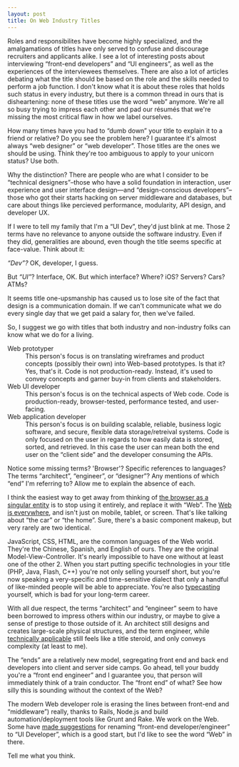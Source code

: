 ```yaml
---
layout: post
title: On Web Industry Titles
---
```


Roles and responsibilites have become highly specialized, and the amalgamations of titles have only served to confuse and discourage recruiters and applicants alike. I see a lot of interesting posts about interviewing “front-end developers” and “UI engineers”, as well as the experiences of the interviewees themselves. There are also a lot of articles debating what the title should be based on the role and the skills needed to perform a job function. I don't know what it is about these roles that holds such status in every industry, but there is a common thread in ours that is disheartening: none of these titles use the word “web” anymore. We're all so busy trying to impress each other and pad our résumés that we're missing the most critical flaw in how we label ourselves.  

How many times have you had to “dumb down” your title to explain it to a friend or relative? Do you see the problem here? I guarantee it's almost always “web designer” or “web developer”. Those titles are the ones we should be using. Think they're too ambiguous to apply to your unicorn status? Use both.  

Why the distinction? There are people who are what I consider to be “technical designers”–those who have a solid foundation in interaction, user experience and user interface design—and “design-conscious developers”–those who got their starts hacking on server middleware and databases, but care about things like percieved performance, modularity, API design, and developer UX.  

If I were to tell my family that I'm a “UI Dev”, they'd just blink at me. Those 2 terms have no relevance to anyone outside the software industry. Even if they did, generalities are abound, even though the title seems specific at face-value. Think about it:  

<p><em>“Dev”?</em> OK, developer, I guess.</p>
<p>But <em>“UI”</em>? Interface, OK. But which interface? Where? iOS? Servers? Cars? ATMs? </p>
</blockquote>

It seems title one-upsmanship has caused us to lose site of the fact that design is a communication domain. If we can't communicate what we do every single day that we get paid a salary for, then we've failed.  

So, I suggest we go with titles that both industry and non-industry folks can know what we do for a living.  

<dl>
<dt>Web prototyper</dt>
<dd>This person's focus is on translating wireframes and product concepts (possibly their own) into Web-based prototypes. Is that it? Yes, that's it. Code is not production-ready. Instead, it's used to convey concepts and garner buy-in from clients and stakeholders.</dd>

<dt>Web UI developer</dt>
<dd>This person's focus is on the technical aspects of Web code. Code is production-ready, browser-tested, performance tested, and user-facing.</dd>

<dt>Web application developer</dt>
<dd>This person's focus is on building scalable, reliable, business logic  software, and secure, flexible data storage/retreival systems. Code is only focused on the user in regards to how easily data is stored, sorted, and retrieved. In this case the user can mean both the end user on the “client side” and the developer consuming the APIs.</dd>
</dl>

Notice some missing terms? 'Browser'? Specific references to languages? The terms “architect”, “engineer”, or “designer”? Any mentions of which “end” I'm referring to? Allow me to explain the absence of each.

I think the easiest way to get away from thinking of [the browser as a singular entity](http://adactio.com/journal/6692/) is to stop using it entirely, and replace it with “Web”. The [Web is everywhere](http://adactio.com/journal/1716/), and isn't just on mobile, tablet, or screen. That's like talking about “the car” or “the home”. Sure, there's a basic component makeup, but very rarely are two identical.

JavaScript, CSS, HTML, are the common languages of the Web world. They're the Chinese, Spanish, and English of ours. They are the original Model-View-Controller. It's nearly impossible to have one without at least one of the other 2. When you start putting specific technologies in your title (PHP, Java, Flash, C++) you're not only selling yourself short, but you're now speaking a very-specific and time-sensitive dialect that only a handful of like-minded people will be able to appreciate. You're also [typecasting](http://en.wikipedia.org/wiki/Typecasting) yourself, which is bad for your long-term career.

With all due respect, the terms “architect” and “engineer” seem to have been borrowed to impress others within our industry, or maybe to give a sense of prestige to those outside of it. An architect still designs and creates large-scale physical structures, and the term engineer, while [technically applicable](http://dictionary.reference.com/browse/engineering) still feels like a title steroid, and only conveys complexity (at least to me).  

The “ends” are a relatively new model, segregating front end and back end developers into client and server side camps. Go ahead, tell your buddy you're a “front end engineer” and I guarantee you, that person will immediately think of a train conductor. The “front end” of what? See how silly this is sounding without the context of the Web?  

The modern Web developer role is erasing the lines between front-end and “middleware”)[](http://en.wikipedia.org/wiki/Typecasting) really, thanks to Rails, Node.js and build automation/deployment tools like Grunt and Rake. We work on the Web. Some have [made suggestions](http://theothersideofcode.com/renaming-backend-frontend-to-application-ui-developers) for renaming “front-end developer/engineer” to “UI Developer”, which is a good start, but I'd like to see the word “Web” in there.  

Tell me what you think.
